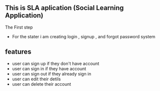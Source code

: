 ## This is SLA aplication (Social Learning Application)

The First step
- For the stater i am creating login , signup , and forgot password system

## features
- user can sign up if they don't have account
- user can sign in if they have account
- user can sign out if they already sign in 
- user can edit their detils 
- user can delete their account
